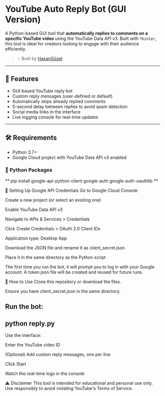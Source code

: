 #  YouTube Auto Reply Bot (GUI Version)

A Python-based GUI tool that **automatically replies to comments on a specific YouTube video** using the YouTube Data API v3. Built with `Tkinter`, this tool is ideal for creators looking to engage with their audience efficiently.

> 💡 Built by [HasanGüzel](https://www.linkedin.com/in/hasan-guzel/)

---

## 📸 Features

- GUI-based YouTube reply bot
- Custom reply messages (user-defined or default)
- Automatically skips already replied comments
- 5-second delay between replies to avoid spam detection
- Social media links in the interface
- Live logging console for real-time updates

---

## 🛠️ Requirements

- Python 3.7+
- Google Cloud project with YouTube Data API v3 enabled

### 🔧 Python Packages
** pip install google-api-python-client google-auth google-auth-oauthlib ** 

🔐 Setting Up Google API Credentials
Go to Google Cloud Console

Create a new project (or select an existing one)

Enable YouTube Data API v3

Navigate to APIs & Services > Credentials

Click Create Credentials > OAuth 2.0 Client IDs

Application type: Desktop App

Download the JSON file and rename it as client_secret.json

Place it in the same directory as the Python script

The first time you run the bot, it will prompt you to log in with your Google account. A token.json file will be created and reused for future runs.

🚀 How to Use
Clone this repository or download the files.

Ensure you have client_secret.json in the same directory.

Run the bot:
----------------
python reply.py
----------------
Use the interface:

Enter the YouTube video ID

(Optional) Add custom reply messages, one per line

Click Start

Watch the real-time logs in the console



⚠️ Disclaimer
This tool is intended for educational and personal use only. Use responsibly to avoid violating YouTube's Terms of Service.


